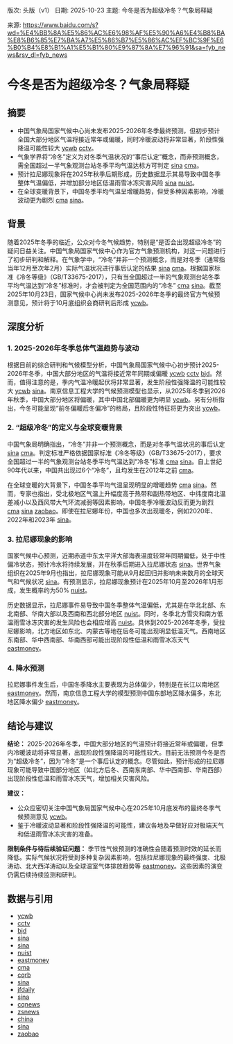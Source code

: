 版次: 头版（v1）
日期: 2025-10-23
主题: 今冬是否为超级冷冬？气象局释疑

来源: https://www.baidu.com/s?wd=%E4%BB%8A%E5%86%AC%E6%98%AF%E5%90%A6%E4%B8%BA%E8%B6%85%E7%BA%A7%E5%86%B7%E5%86%AC%EF%BC%9F%E6%B0%B4%E8%B1%A1%E5%B1%80%E9%87%8A%E7%96%91&sa=fyb_news&rsv_dl=fyb_news

# 今冬是否为超级冷冬？气象局释疑

## 摘要
*   中国气象局国家气候中心尚未发布2025-2026年冬季最终预测，但初步预计全国大部分地区气温将接近常年或偏暖，同时冷暖波动将非常显著，阶段性强降温可能性较大 [ycwb](https://vertexaisearch.cloud.google.com/grounding-api-redirect/AUZIYQGq_MdYBQwrAngPtMywEsXVOjLc76H1K38n3hgdu1GBO62yBO3O-bs3y7eJ-_UWm8GrJXYl1zhpa0KVaxcr8USHkLMojyAI27xRtMUfbuNsWP_a9f-7UY6sLKSnXgaxbqTpnxUy6XPO3Kixe6rqwwsE) [cctv](https://vertexaisearch.cloud.google.com/grounding-api-redirect/AUZIYQHVt4QDWJbQDAztpE4dN3Ne3qX8Nf3WT5cTaHOmF0TyMjrB0FJrgiozoesMLTILpx3zrPkhLyY3x5WiYp6o-4Moeq4Rrk5RSkkFeaIbKjEIgf7cz_3d7mMOm-PH8yrwTNhnZaqeralYD7lmM4D3ZOmFvlZ7jb5HnD_1FTFaD44W)。
*   气象学界将“冷冬”定义为对冬季气温状况的“事后认定”概念，而非预测概念，需全国超过一半气象观测台站冬季平均气温达标方可判定 [sina](https://vertexaisearch.cloud.google.com/grounding-api-redirect/AUZIYQE6v7u5mvncwBG8h7KVbCtXGZX3F05mk9CQlkCc1K0J09VcAf8900b9OBWPY0duxiOWo4_9UgkjNgw4nLRaOGySU--FU0u-juvGSW2xB3NgYgPc2-rtuFBEeXh9Sgmh7nddtcoA1w8Dy9q1CtqfqkXFrkgdZtPlM9qxDA==) [cma](https://vertexaisearch.cloud.google.com/grounding-api-redirect/AUZIYQFiacxtbkYTezl-raktlidu4nkIYbj5ALrmuzLkFGfCZMvIQ-sMMIrBCg1urlJSGoCmBDarFBMXM0kV-gQ1yXfkk0FEe4HE8YnT4wW9VGq6y-K8IceiK5JfmuSRuFNdKlWRSmrAuaciFiPvP209uPbjByZMh3_odkzwGgaVKJdNOoPluOQDBLE=)。
*   预计拉尼娜现象将在2025年秋季后期形成，历史数据显示其易导致中国冬季整体气温偏低，并增加部分地区低温雨雪冰冻灾害风险 [sina](https://vertexaisearch.cloud.google.com/grounding-api-redirect/AUZIYQE6v7u5mvncwBG8h7KVbCtXGZX3F05mk9CQlkCc1K0J09VcAf8900b9OBWPY0duxiOWo4_9UgkjNgw4nLRaOGySU--FU0u-juvGSW2xB3NgYgPc2-rtuFBEeXh9Sgmh7nddtcoA1w8Dy9q1CtqfqkXFrkgdZtPlM9qxDA==) [nuist](https://vertexaisearch.cloud.google.com/grounding-api-redirect/AUZIYQEXcmlqCSolAY-aAgH0qcPheslWRaOfU8KKvGDXMpNGzNHMUnj_qzkqbZH0z26vp_IWUujvotUW5Tbkn4Cmbr18ijVySKLhP-MAKirzCPExS2ENOlYcIF3SnCDvtmD9tSM9OpLLzfIuNg==)。
*   在全球变暖背景下，中国冬季平均气温呈增暖趋势，但受多种因素影响，冷暖波动更为剧烈 [cma](https://vertexaisearch.cloud.google.com/grounding-api-redirect/AUZIYQFiacxtbkYTezl-raktlidu4nkIYbj5ALrmuzLkFGfCZMvIQ-sMMIrBCg1urlJSGoCmBDarFBMXM0kV-gQ1yXfkk0FEe4HE8YnT4wW9VGq6y-K8IceiK5JfmuSRuFNdKlWRSmrAuaciFiPvP209uPbjByZMh3_odkzwGgaVKJdNOoPluOQDBLE=) [sina](https://vertexaisearch.cloud.google.com/grounding-api-redirect/AUZIYQH1fpXYFP9p8FeaaMuEt-JGsvzhz72rWaEdr6QLg4Inr1NrjMfyx2sc1LkfLmLHsTb9hONvzph3ZP7yummYdvkuYIX1V3_PyuOyLleffl6GIzC_gbOOFKA07i_XYyrKC5NWoMeRWjr1OgfiusipmpGv1MzxZeAdbYF-YyLbkpFb)。

## 背景
随着2025年冬季的临近，公众对今冬气候趋势，特别是“是否会出现超级冷冬”的疑问日益关注。中国气象局国家气候中心作为官方气象预测机构，对这一问题进行了初步研判和解释。在气象学中，“冷冬”并非一个预测概念，而是对冬季（通常指当年12月至次年2月）实际气温状况进行事后认定的结果 [sina](https://vertexaisearch.cloud.google.com/grounding-api-redirect/AUZIYQE6v7u5mvncwBG8h7KVbCtXGZX3F05mk9CQlkCc1K0J09VcAf8900b9OBWPY0duxiOWo4_9UgkjNgw4nLRaOGySU--FU0u-juvGSW2xB3NgYgPc2-rtuFBEeXh9Sgmh7nddtcoA1w8Dy9q1CtqfqkXFrkgdZtPlM9qxDA==) [cma](https://vertexaisearch.cloud.google.com/grounding-api-redirect/AUZIYQFiacxtbkYTezl-raktlidu4nkIYbj5ALrmuzLkFGfCZMvIQ-sMMIrBCg1urlJSGoCmBDarFBMXM0kV-gQ1yXfkk0FEe4HE8YnT4wW9VGq6y-K8IceiK5JfmuSRuFNdKlWRSmrAuaciFiPvP209uPbjByZMh3_odkzwGgaVKJdNOoPluOQDBLE=)。根据国家标准《冷冬等级》（GB/T33675-2017），只有当全国超过一半的气象观测台站冬季平均气温达到“冷冬”标准时，才会被判定为全国范围内的“冷冬” [cma](https://vertexaisearch.cloud.google.com/grounding-api-redirect/AUZIYQFiacxtbkYTezl-raktlidu4nkIYbj5ALrmuzLkFGfCZMvIQ-sMMIrBCg1urlJSGoCmBDarFBMXM0kV-gQ1yXfkk0FEe4HE8YnT4wW9VGq6y-K8IceiK5JfmuSRuFNdKlWRSmrAuaciFiPvP209uPbjByZMh3_odkzwGgaVKJdNOoPluOQDBLE=) [sina](https://vertexaisearch.cloud.google.com/grounding-api-redirect/AUZIYQH1fpXYFP9p8FeaaMuEt-JGsvzhz72rWaEdr6QLg4Inr1NrjMfyx2sc1LkfLmLHsTb9hONvzph3ZP7yummYdvkuYIX1V3_PyuOyLleffl6GIzC_gbOOFKA07i_XYyrKC5NWoMeRWjr1OgfiusipmpGv1MzxZeAdbYF-YyLbkpFb)。截至2025年10月23日，国家气候中心尚未发布2025-2026年冬季的最终官方气候预测意见，预计将于10月底组织会商研判后形成 [ycwb](https://vertexaisearch.cloud.google.com/grounding-api-redirect/AUZIYQGq_MdYBQwrAngPtMywEsXVOjLc76H1K38n3hgdu1GBO62yBO3O-bs3y7eJ-_UWm8GrJXYl1zhpa0KVaxcr8USHkLMojyAI27xRtMUfbuNsWP_a9f-7UY6sLKSnXgaxbqTpnxUy6XPO3Kixe6rqwwsE)。

## 深度分析
### 1. 2025-2026年冬季总体气温趋势与波动
根据目前的综合研判和气候模型分析，中国气象局国家气候中心初步预计2025-2026年冬季，中国大部分地区的气温将接近常年同期或偏暖 [ycwb](https://vertexaisearch.cloud.google.com/grounding-api-redirect/AUZIYQGq_MdYBQwrAngPtMywEsXVOjLc76H1K38n3hgdu1GBO62yBO3O-bs3y7eJ-_UWm8GrJXYl1zhpa0KVaxcr8USHkLMojyAI27xRtMUfbuNsWP_a9f-7UY6sLKSnXgaxbqTpnxUy6XPO3Kixe6rqwwsE) [cctv](https://vertexaisearch.cloud.google.com/grounding-api-redirect/AUZIYQHVt4QDWJbQDAztpE4dN3Ne3qX8Nf3WT5cTaHOmF0TyMjrB0FJrgiozoesMLTILpx3zrPkhLyY3x5WiYp6o-4Moeq4Rrk5RSkkFeaIbKjEIgf7cz_3d7mMOm-PH8yrwTNhnZaqeralYD7lmM4D3ZOmFvlZ7jb5HnD_1FTFaD44W) [bjd](https://vertexaisearch.cloud.google.com/grounding-api-redirect/AUZIYQEEhRqa5-Yl_xFRYG39Cvio6m7T7ruaeGy7-DRlAOi87z0q5H_2f8MiMtRgGlp6Sr0jr12e2ZTFYAYnfhdZqmXvBJUPYFAwm8ncWIwx-BU4BfLqh68oFJMphGwkSKNUAKcXcqF2vR_hXqBV0HM=)。然而，值得注意的是，季内气温冷暖起伏将非常显著，发生阶段性强降温的可能性较大 [ycwb](https://vertexaisearch.cloud.google.com/grounding-api-redirect/AUZIYQGq_MdYBQwrAngPtMywEsXVOjLc76H1K38n3hgdu1GBO62yBO3O-bs3y7eJ-_UWm8GrJXYl1zhpa0KVaxcr8USHkLMojyAI27xRtMUfbuNsWP_a9f-7UY6sLKSnXgaxbqTpnxUy6XPO3Kixe6rqwwsE) [sina](https://vertexaisearch.cloud.google.com/grounding-api-redirect/AUZIYQEVmOhnn3MGfBdqwJUPZWQZMpntQ5_B9zCgxSH-PhYzcvTfhYlSwIqE2-ReONnc_Vq4fsbphbXavoeGDa56Y9IrtPo2T0kvMkS8VTlJc_i7i58tJwXp8E5A1MgvHPeP5voCYEpBQC9GfbTZDpaiWHH5dkwFeCkrrZLlAuII17DJS2DyuqH9YmKUpw==)。南京信息工程大学的气候预测模型也显示，从2025年冬季到2026年秋季，中国大部分地区将偏暖，其中中国北部偏暖更为明显 [ycwb](https://vertexaisearch.cloud.google.com/grounding-api-redirect/AUZIYQGq_MdYBQwrAngPtMywEsXVOjLc76H1K38n3hgdu1GBO62yBO3O-bs3y7eJ-_UWm8GrJXYl1zhpa0KVaxcr8USHkLMojyAI27xRtMUfbuNsWP_a9f-7UY6sLKSnXgaxbqTpnxUy6XPO3Kixe6rqwwsE)。另有分析指出，今冬可能呈现“前冬偏暖后冬偏冷”的格局，且阶段性特征将更为突出 [ycwb](https://vertexaisearch.cloud.google.com/grounding-api-redirect/AUZIYQGq_MdYBQwrAngPtMywEsXVOjLc76H1K38n3hgdu1GBO62yBO3O-bs3y7eJ-_UWm8GrJXYl1zhpa0KVaxcr8USHkLMojyAI27xRtMUfbuNsWP_a9f-7UY6sLKSnXgaxbqTpnxUy6XPO3Kixe6rqwwsE)。

### 2. “超级冷冬”的定义与全球变暖背景
中国气象局明确指出，“冷冬”并非一个预测概念，而是对冬季气温状况的事后认定 [sina](https://vertexaisearch.cloud.google.com/grounding-api-redirect/AUZIYQE6v7u5mvncwBG8h7KVbCtXGZX3F05mk9CQlkCc1K0J09VcAf8900b9OBWPY0duxiOWo4_9UgkjNgw4nLRaOGySU--FU0u-juvGSW2xB3NgYgPc2-rtuFBEeXh9Sgmh7nddtcoA1w8Dy9q1CtqfqkXFrkgdZtPlM9qxDA==) [cma](https://vertexaisearch.cloud.google.com/grounding-api-redirect/AUZIYQFiacxtbkYTezl-raktlidu4nkIYbj5ALrmuzLkFGfCZMvIQ-sMMIrBCg1urlJSGoCmBDarFBMXM0kV-gQ1yXfkk0FEe4HE8YnT4wW9VGq6y-K8IceiK5JfmuSRuFNdKlWRSmrAuaciFiPvP209uPbjByZMh3_odkzwGgaVKJdNOoPluOQDBLE=)。判定标准严格依据国家标准《冷冬等级》（GB/T33675-2017），要求全国超过一半的气象观测台站冬季平均气温达到“冷冬”标准 [cma](https://vertexaisearch.cloud.google.com/grounding-api-redirect/AUZIYQFiacxtbkYTezl-raktlidu4nkIYbj5ALrmuzLkFGfCZMvIQ-sMMIrBCg1urlJSGoCmBDarFBMXM0kV-gQ1yXfkk0FEe4HE8YnT4wW9VGq6y-K8IceiK5JfmuSRuFNdKlWRSmrAuaciFiPvP209uPbjByZMh3_odkzwGgaVKJdNOoPluOQDBLE=) [sina](https://vertexaisearch.cloud.google.com/grounding-api-redirect/AUZIYQH1fpXYFP9p8FeaaMuEt-JGsvzhz72rWaEdr6QLg4Inr1NrjMfyx2sc1LkfLmLHsTb9hONvzph3ZP7yummYdvkuYIX1V3_PyuOyLleffl6GIzC_gbOOFKA07i_XYyrKC5NWoMeRWjr1OgfiusipmpGv1MzxZeAdbYF-YyLbkpFb)。自上世纪90年代以来，中国共出现过6个“冷冬”，且均发生在2012年之前 [cma](https://vertexaisearch.cloud.google.com/grounding-api-redirect/AUZIYQFiacxtbkYTezl-raktlidu4nkIYbj5ALrmuzLkFGfCZMvIQ-sMMIrBCg1urlJSGoCmBDarFBMXM0kV-gQ1yXfkk0FEe4HE8YnT4wW9VGq6y-K8IceiK5JfmuSRuFNdKlWRSmrAuaciFiPvP209uPbjByZMh3_odkzwGgaVKJdNOoPluOQDBLE=)。

在全球变暖的大背景下，中国冬季平均气温呈现明显的增暖趋势 [cma](https://vertexaisearch.cloud.google.com/grounding-api-redirect/AUZIYQFiacxtbkYTezl-raktlidu4nkIYbj5ALrmuzLkFGfCZMvIQ-sMMIrBCg1urlJSGoCmBDarFBMXM0kV-gQ1yXfkk0FEe4HE8YnT4wW9VGq6y-K8IceiK5JfmuSRuFNdKlWRSmrAuaciFiPvP209uPbjByZMh3_odkzwGgaVKJdNOoPluOQDBLE=) [sina](https://vertexaisearch.cloud.google.com/grounding-api-redirect/AUZIYQH1fpXYFP9p8FeaaMuEt-JGsvzhz72rWaEdr6QLg4Inr1NrjMfyx2sc1LkfLmLHsTb9hONvzph3ZP7yummYdvkuYIX1V3_PyuOyLleffl6GIzC_gbOOFKA07i_XYyrKC5NWoMeRWjr1OgfiusipmpGv1MzxZeAdbYF-YyLbkpFb)。然而，专家也指出，受北极地区气温上升幅度高于热带和副热带地区、中纬度南北温差减小以及西风带大气环流减弱等因素影响，中国冬季冷暖波动反而更为剧烈 [cma](https://vertexaisearch.cloud.google.com/grounding-api-redirect/AUZIYQFiacxtbkYTezl-raktlidu4nkIYbj5ALrmuzLkFGfCZMvIQ-sMMIrBCg1urlJSGoCmBDarFBMXM0kV-gQ1yXfkk0FEe4HE8YnT4wW9VGq6y-K8IceiK5JfmuSRuFNdKlWRSmrAuaciFiPvP209uPbjByZMh3_odkzwGgaVKJdNOoPluOQDBLE=) [sina](https://vertexaisearch.cloud.google.com/grounding-api-redirect/AUZIYQH1fpXYFP9p8FeaaMuEt-JGsvzhz72rWaEdr6QLg4Inr1NrjMfyx2sc1LkfLmLHsTb9hONvzph3ZP7yummYdvkuYIX1V3_PyuOyLleffl6GIzC_gbOOFKA07i_XYyrKC5NWoMeRWjr1OgfiusipmpGv1MzxZeAdbYF-YyLbkpFb) [zaobao](https://vertexaisearch.cloud.google.com/grounding-api-redirect/AUZIYQGtB-ub2UViBJH_mGSfYRscpPAz-isRoH62-0tgjfiWvQHL_rd2BydgDQ-zwd7DHjpnIxUM-ktgcENiQ_M6jtPRGsfDipKglC5bGkvdbdNV-PCRUly25rH79_IExf7neUhN-MsO7UjXx6fnqwjaOmMcpNbyYZWZn6A=)。即使在拉尼娜年份，中国也多次出现暖冬，例如2020年、2022年和2023年 [sina](https://vertexaisearch.cloud.google.com/grounding-api-redirect/AUZIYQE6v7u5mvncwBG8h7KVbCtXGZX3F05mk9CQlkCc1K0J09VcAf8900b9OBWPY0duxiOWo4_9UgkjNgw4nLRaOGySU--FU0u-juvGSW2xB3NgYgPc2-rtuFBEeXh9Sgmh7nddtcoA1w8Dy9q1CtqfqkXFrkgdZtPlM9qxDA==)。

### 3. 拉尼娜现象的影响
国家气候中心预测，近期赤道中东太平洋大部海表温度较常年同期偏低，处于中性偏冷状态，预计冷水将持续发展，并在秋季后期进入拉尼娜状态 [sina](https://vertexaisearch.cloud.google.com/grounding-api-redirect/AUZIYQE6v7u5mvncwBG8h7KVbCtXGZX3F05mk9CQlkCc1K0J09VcAf8900b9OBWPY0duxiOWo4_9UgkjNgw4nLRaOGySU--FU0u-juvGSW2xB3NgYgPc2-rtuFBEeXh9Sgmh7nddtcoA1w8Dy9q1CtqfqkXFrkgdZtPlM9qxDA==)。世界气象组织在2025年9月也指出，拉尼娜现象可能从9月起回归并影响未来数月的全球天气和气候状况 [sina](https://vertexaisearch.cloud.google.com/grounding-api-redirect/AUZIYQE6v7u5mvncwBG8h7KVbCtXGZX3F05mk9CQlkCc1K0J09VcAf8900b9OBWPY0duxiOWo4_9UgkjNgw4nLRaOGySU--FU0u-juvGSW2xB3NgYgPc2-rtuFBEeXh9Sgmh7nddtcoA1w8Dy9q1CtqfqkXFrkgdZtPlM9qxDA==)。有预测显示，拉尼娜现象预计在2025年10月至2026年1月形成，发生概率约为50% [nuist](https://vertexaisearch.cloud.google.com/grounding-api-redirect/AUZIYQEXcmlqCSolAY-aAgH0qcPheslWRaOfU8KKvGDXMpNGzNHMUnj_qzkqbZH0z26vp_IWUujvotUW5Tbkn4Cmbr18ijVySKLhP-MAKirzCPExS2ENOlYcIF3SnCDvtmD9tSM9OpLLzfIuNg==)。

历史数据显示，拉尼娜事件易导致中国冬季整体气温偏低，尤其是在华北北部、东北南部、华南大部以及西南和西北部分地区 [nuist](https://vertexaisearch.cloud.google.com/grounding-api-redirect/AUZIYQEXcmlqCSolAY-aAgH0qcPheslWRaOfU8KKvGDXMpNGzNHMUnj_qzkqbZH0z26vp_IWUujvotUW5Tbkn4Cmbr18ijVySKLhP-MAKirzCPExS2ENOlYcIF3SnCDvtmD9tSM9OpLLzfIuNg==)。同时，冬季北方雪灾和南方低温雨雪冰冻灾害的发生风险也会相应增高 [nuist](https://vertexaisearch.cloud.google.com/grounding-api-redirect/AUZIYQEXcmlqCSolAY-aAgH0qcPheslWRaOfU8KKvGDXMpNGzNHMUnj_qzkqbZH0z26vp_IWUujvotUW5Tbkn4Cmbr18ijVySKLhP-MAKirzCPExS2ENOlYcIF3SnCDvtmD9tSM9OpLLzfIuNg==)。具体到2025-2026年冬季，受拉尼娜影响，北方地区如东北、内蒙古等地在后冬可能出现明显低温天气。西南地区东南部、华中西南部、华南西部可能出现阶段性低温和雨雪冰冻天气 [eastmoney](https://vertexaisearch.cloud.google.com/grounding-api-redirect/AUZIYQFqj4T7ggI-K4T7RK76yuE9lEmh0zJVFsk7JDh_Vx2IZDDfiCxGeDIHAcBE9D_CRmBrAFZ6jfb2RVrR5XtfHLWcLfYlY-YANPEWamHSp4FCbV_jS_eShcunBQsLuLKhGO8LvtOX9ItkbwPRHawBxYkqH2er9box)。

### 4. 降水预测
拉尼娜事件发生后，中国冬季降水主要表现为总体偏少，特别是在长江以南地区 [eastmoney](https://vertexaisearch.cloud.google.com/grounding-api-redirect/AUZIYQFqj4T7ggI-K4T7RK76yuE9lEmh0zJVFsk7JDh_Vx2IZDDfiCxGeDIHAcBE9D_CRmBrAFZ6jfb2RVrR5XtfHLWcLfYlY-YANPEWamHSp4FCbV_jS_eShcunBQsLuLKhGO8LvtOX9ItkbwPRHawBxYkqH2er9box)。然而，南京信息工程大学的模型预测中国东部地区降水偏多，东北地区降水偏少 [eastmoney](https://vertexaisearch.cloud.google.com/grounding-api-redirect/AUZIYQFqj4T7ggI-K4T7RK76yuE9lEmh0zJVFsk7JDh_Vx2IZDDfiCxGeDIHAcBE9D_CRmBrAFZ6jfb2RVrR5XtfHLWcLfYlY-YANPEWamHSp4FCbV_jS_eShcunBQsLuLKhGO8LvtOX9ItkbwPRHawBxYkqH2er9box)。

## 结论与建议
**结论：**
2025-2026年冬季，中国大部分地区的气温预计将接近常年或偏暖，但季内冷暖波动将非常显著，出现阶段性强降温的可能性较大。目前无法预测今冬是否为“超级冷冬”，因为“冷冬”是一个事后认定的概念。尽管如此，预计形成的拉尼娜现象可能导致中国部分地区（如北方后冬、西南东南部、华中西南部、华南西部）出现阶段性低温和雨雪冰冻天气，增加相关灾害风险。

**建议：**
*   公众应密切关注中国气象局国家气候中心在2025年10月底发布的最终冬季气候预测意见 [ycwb](https://vertexaisearch.cloud.google.com/grounding-api-redirect/AUZIYQGq_MdYBQwrAngPtMywEsXVOjLc76H1K38n3hgdu1GBO62yBO3O-bs3y7eJ-_UWm8GrJXYl1zhpa0KVaxcr8USHkLMojyAI27xRtMUfbuNsWP_a9f-7UY6sLKSnXgaxbqTpnxUy6XPO3Kixe6rqwwsE)。
*   鉴于冷暖波动显著和阶段性强降温的可能性，建议各地及早做好应对极端天气和低温雨雪冰冻灾害的准备。

**限制条件与待后续验证问题：**
季节性气候预测的准确性会随着预测时效的延长而降低。实际气候状况将受到多种复杂因素影响，包括拉尼娜现象的最终强度、北极涛动、北大西洋涛动以及全球温室气体排放趋势等 [eastmoney](https://vertexaisearch.cloud.google.com/grounding-api-redirect/AUZIYQFqj4T7ggI-K4T7RK76yuE9lEmh0zJVFsk7JDh_Vx2IZDDfiCxGeDIHAcBE9D_CRmBrAFZ6jfb2RVrR5XtfHLWcLfYlY-YANPEWamHSp4FCbV_jS_eShcunBQsLuLKhGO8LvtOX9ItkbwPRHawBxYkqH2er9box)。这些因素的演变仍需后续持续监测和研判。

## 数据与引用
*   [ycwb](https://vertexaisearch.cloud.google.com/grounding-api-redirect/AUZIYQGq_MdYBQwrAngPtMywEsXVOjLc76H1K38n3hgdu1GBO62yBO3O-bs3y7eJ-_UWm8GrJXYl1zhpa0KVaxcr8USHkLMojyAI27xRtMUfbuNsWP_a9f-7UY6sLKSnXgaxbqTpnxUy6XPO3Kixe6rqwwsE)
*   [cctv](https://vertexaisearch.cloud.google.com/grounding-api-redirect/AUZIYQHVt4QDWJbQDAztpE4dN3Ne3qX8Nf3WT5cTaHOmF0TyMjrB0FJrgiozoesMLTILpx3zrPkhLyY3x5WiYp6o-4Moeq4Rrk5RSkkFeaIbKjEIgf7cz_3d7mMOm-PH8yrwTNhnZaqeralYD7lmM4D3ZOmFvlZ7jb5HnD_1FTFaD44W)
*   [bjd](https://vertexaisearch.cloud.google.com/grounding-api-redirect/AUZIYQEEhRqa5-Yl_xFRYG39Cvio6m7T7ruaeGy7-DRlAOi87z0q5H_2f8MiMtRgGlp6Sr0jr12e2ZTFYAYnfhdZqmXvBJUPYFAwm8ncWIwx-BU4BfLqh68oFJMphGwkSKNUAKcXcqF2vR_hXqBV0HM=)
*   [sina](https://vertexaisearch.cloud.google.com/grounding-api-redirect/AUZIYQEVmOhnn3MGfBdqwJUPZWQZMpntQ5_B9zCgxSH-PhYzcvTfhYlSwIqE2-ReONnc_Vq4fsbphbXavoeGDa56Y9IrtPo2T0kvMkS8VTlJc_i7i58tJwXp8E5A1MgvHPeP5voCYEpBQC9GfbTZDpaiWHH5dkwFeCkrrZLlAuII17DJS2DyuqH9YmKUpw==)
*   [sina](https://vertexaisearch.cloud.google.com/grounding-api-redirect/AUZIYQE6v7u5mvncwBG8h7KVbCtXGZX3F05mk9CQlkCc1K0J09VcAf8900b9OBWPY0duxiOWo4_9UgkjNgw4nLRaOGySU--FU0u-juvGSW2xB3NgYgPc2-rtuFBEeXh9Sgmh7nddtcoA1w8Dy9q1CtqfqkXFrkgdZtPlM9qxDA==)
*   [nuist](https://vertexaisearch.cloud.google.com/grounding-api-redirect/AUZIYQEXcmlqCSolAY-aAgH0qcPheslWRaOfU8KKvGDXMpNGzNHMUnj_qzkqbZH0z26vp_IWUujvotUW5Tbkn4Cmbr18ijVySKLhP-MAKirzCPExS2ENOlYcIF3SnCDvtmD9tSM9OpLLzfIuNg==)
*   [eastmoney](https://vertexaisearch.cloud.google.com/grounding-api-redirect/AUZIYQFqj4T7ggI-K4T7RK76yuE9lEmh0zJVFsk7JDh_Vx2IZDDfiCxGeDIHAcBE9D_CRmBrAFZ6jfb2RVrR5XtfHLWcLfYlY-YANPEWamHSp4FCbV_jS_eShcunBQsLuLKhGO8LvtOX9ItkbwPRHawBxYkqH2er9box)
*   [cma](https://vertexaisearch.cloud.google.com/grounding-api-redirect/AUZIYQFiacxtbkYTezl-raktlidu4nkIYbj5ALrmuzLkFGfCZMvIQ-sMMIrBCg1urlJSGoCmBDarFBMXM0kV-gQ1yXfkk0FEe4HE8YnT4wW9VGq6y-K8IceiK5JfmuSRuFNdKlWRSmrAuaciFiPvP209uPbjByZMh3_odkzwGgaVKJdNOoPluOQDBLE=)
*   [cqrb](https://vertexaisearch.cloud.google.com/grounding-api-redirect/AUZIYQFfyPIiWlpojKIuUWCml0qDN04r3b385eTYdkwvjmMwoX85m25gf-TmzThtoc0YBAv7XiQEvwet009eFGwFKr9OmMlLfLxTVuM_wrL1uROfJ8qjqa6j215Os-Em7IkTZz8QAkKrZbpv24AJhRtPvYY=)
*   [sina](https://vertexaisearch.cloud.google.com/grounding-api-redirect/AUZIYQH1fpXYFP9p8FeaaMuEt-JGsvzhz72rWaEdr6QLg4Inr1NrjMfyx2sc1LkfLmLHsTb9hONvzph3ZP7yummYdvkuYIX1V3_PyuOyLleffl6GIzC_gbOOFKA07i_XYyrKC5NWoMeRWjr1OgfiusipmpGv1MzxZeAdbYF-YyLbkpFb)
*   [jfdaily](https://vertexaisearch.cloud.google.com/grounding-api-redirect/AUZIYQHSQuMffHwOQxVgGbbg54p3En09PdY9w0Uxn_cw_W18EF8mIg_wxJW_UwkyUXn5Z0OPKm-P-ycftK2lG4I8pSTHycY8SD_1xGNFbXNRm1ZVk5Xi7JB-hm_7C1kVxj_tQIKJ6wVPa93EIQ==)
*   [sina](https://vertexaisearch.cloud.google.com/grounding-api-redirect/AUZIYQGvIzY2JU6R4qxAFYTH1iv3zBQWbHoZU5wy3BV3J1QXm7l9fyv4Cq2QeAkq6FCK7nf66jX-enQ6SGAgIQrNOzBVHMYN4jtzptFbf6aPhohlBdnjQhZaJFvmusFKNAxVWMTfZ-N_p85uNqOI92QV75M5OOPbNUYqB27wCj0=)
*   [cqnews](https://vertexaisearch.cloud.google.com/grounding-api-redirect/AUZIYQGwcNsDWkoDn3ILtYA9Q7ewGsRrK4dJVzIc-bXwDqYX3v_6-XdTPsSwym5qHx6gAuQ1KnRRxMa7PfAkVHIdiGtPbUwDGiWvMpswhiZgUBfpLflaUV4jx5zKQmKVl61SRyOmo9XGIbFJ0doQKOzolzarCzTENnJzfdVwFK1na_A2Gdnz4TwCBWmS30qv73KpCDuyXw==)
*   [zsnews](https://vertexaisearch.cloud.google.com/grounding-api-redirect/AUZIYQF9ObCMx76dRCw2uQvZksNWV6bzfJG_uk2Cigd8yd-ihnXVjZwIn8YfY3eUYHGSEtDykc-jdWbGHxiYxEpmZTiSy6s3t6aGTK7B-zS6n6nKlYLqAZx0tJCVJOib8mJi6xCjkscDAU3gBz1jlAOPMUYeQAjs2cc=)
*   [china](https://vertexaisearch.cloud.google.com/grounding-api-redirect/AUZIYQH_SgwbJzZacpjb_aKiT43gIz0TdwgqrJiIZYouLh9CcaFcMNHr6EyNCmPgU-AwkCwf9No3iBet-OIhnfVoILCK_GdKQt6uM5X5TH3IbNfgFaao7SDzHpyn2Xft5WZFhC0HIvX0_uf2K8sgyh9jKGj4gNP8nZvlfDY=)
*   [sina](https://vertexaisearch.cloud.google.com/grounding-api-redirect/AUZIYQGSNyo1R-NH2j6kx55qKrOOBCP-GdiwEHL8AZhMVMlOhPvyi282Rai9QW8pvZUU1CxLe8UkhZphZdvbpd7ICWSF2HLxCdy4dufr0qljQvMKDWqlnRNckukbDDh0eg8boKpbn07EyaKzwvxm4Y76cxIChG-VnqL19LezquulKyDg1pL6b5c=)
*   [zaobao](https://vertexaisearch.cloud.google.com/grounding-api-redirect/AUZIYQGtB-ub2UViBJH_mGSfYRscpPAz-isRoH62-0tgjfiWvQHL_rd2BydgDQ-zwd7DHjpnIxUM-ktgcENiQ_M6jtPRGsfDipKglC5bGkvdbdNV-PCRUly25rH79_IExf7neUhN-MsO7UjXx6fnqwjaOmMcpNbyYZWZn6A=)